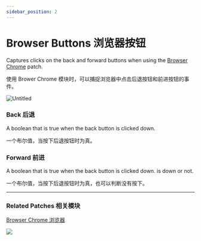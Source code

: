 ```yaml
---
sidebar_position: 2
---
```


# Browser Buttons 浏览器按钮

Captures clicks on the back and forward buttons when using the [Browser Chrome](./Browser%20Chrome.md) patch.

使用 Brower Chrome 模块时，可以捕捉浏览器中点击后退按钮和前进按钮的事件。

![Untitled](https://s3.us-west-2.amazonaws.com/secure.notion-static.com/16e48d02-40cc-44a2-8538-e1d54545c1b2/Untitled.png?X-Amz-Algorithm=AWS4-HMAC-SHA256&X-Amz-Content-Sha256=UNSIGNED-PAYLOAD&X-Amz-Credential=AKIAT73L2G45EIPT3X45%2F20220602%2Fus-west-2%2Fs3%2Faws4_request&X-Amz-Date=20220602T165212Z&X-Amz-Expires=86400&X-Amz-Signature=5ae13ee2c0ea2726b0b0250492f6e94ac41ab12f9d0cb82e156c0e5d5254cd7f&X-Amz-SignedHeaders=host&response-content-disposition=filename%20%3D%22Untitled.png%22&x-id=GetObject)

### Back 后退

A boolean that is true when the back button is clicked down.

一个布尔值，当按下后退按钮时为真。

### Forward 前进

A boolean that is true when the back button is clicked down. is down or not.

一个布尔值，当按下后退按钮时为真，也可以判断没有按下。

------

### Related Patches 相关模块

[Browser Chrome 浏览器](./Browser%20Chrome.md)

![](https://s3.us-west-2.amazonaws.com/secure.notion-static.com/6a26cf57-2980-4c58-b2e1-b717d33edfb4/Untitled.png?X-Amz-Algorithm=AWS4-HMAC-SHA256&X-Amz-Content-Sha256=UNSIGNED-PAYLOAD&X-Amz-Credential=AKIAT73L2G45EIPT3X45%2F20220602%2Fus-west-2%2Fs3%2Faws4_request&X-Amz-Date=20220602T165316Z&X-Amz-Expires=86400&X-Amz-Signature=08282fadfb8c5947c1757d4673eb6ad3daf52b9816d1c22368c646112dfcf74d&X-Amz-SignedHeaders=host&response-content-disposition=filename%20%3D%22Untitled.png%22&x-id=GetObject)
